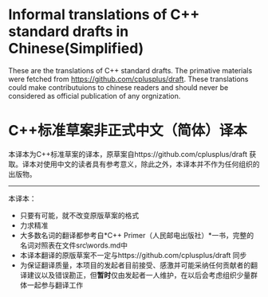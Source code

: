 # Informal translations of C++ standard drafts in Chinese(Simplified)

These are the translations of C++ standard drafts. The primative materials were fetched from https://github.com/cplusplus/draft. These translations could make contributuions to chinese readers and should never be considered as official publication of any orgnization.


# C++标准草案非正式中文（简体）译本

本译本为C++标准草案的译本，原草案自https://github.com/cplusplus/draft 获取。译本对使用中文的读者具有参考意义，除此之外，本译本并不作为任何组织的出版物。


----

本译本：
+ 只要有可能，就不改变原版草案的格式
+ 力求精准
+ 大多数名词的翻译都参考自*C++ Primer（人民邮电出版社）*一书，完整的名词对照表在文件src\words.md中
+ 本译本翻译的原版草案不一定与https://github.com/cplusplus/draft 同步
+ 为保证翻译质量，本项目的发起者目前接受、感激并可能采纳任何贡献者的翻译建议以及错误勘正，但**暂时**仅由发起者一人维护，在以后会考虑组织少量群体一起参与翻译工作
